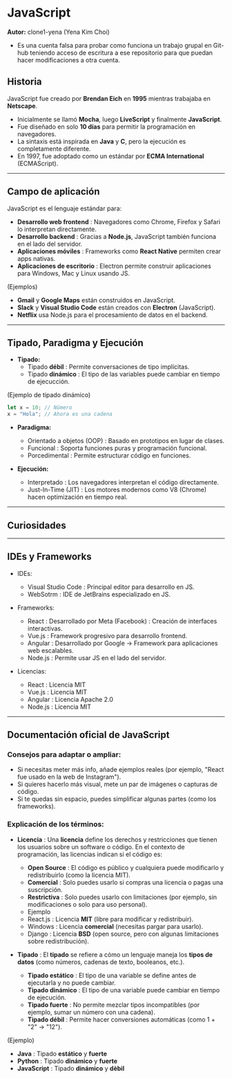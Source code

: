 # JavaScript
**Autor:** clone1-yena (Yena Kim Choi)
 - Es una cuenta falsa para probar como funciona un trabajo grupal en Git-hub teniendo acceso de escritura a ese repositorio para que puedan hacer modificaciones a otra cuenta.

## Historia
JavaScript fue creado por **Brendan Eich** en **1995** mientras trabajaba en **Netscape**.
- Inicialmente se llamó **Mocha**, luego **LiveScript** y finalmente **JavaScript**.
- Fue diseñado en solo **10 días** para permitir la programación en navegadores.
- La sintaxis está inspirada en **Java** y **C**, pero la ejecución es completamente diferente.
- En 1997, fue adoptado como un estándar por **ECMA International** (ECMAScript).

---

## Campo de aplicación
JavaScript es el lenguaje estándar para:
- **Desarrollo web frontend** : Navegadores como Chrome, Firefox y Safari lo interpretan directamente.
- **Desarrollo backend** : Gracias a **Node.js**, JavaScript también funciona en el lado del servidor.
- **Aplicaciones móviles** : Frameworks como **React Native** permiten crear apps nativas.
- **Aplicaciones de escritorio** : Electron permite construir aplicaciones para Windows, Mac y Linux usando JS.

(Ejemplos)
- **Gmail** y **Google Maps** están construidos en JavaScript.
- **Slack** y **Visual Studio Code** están creados con **Electron** (JavaScript).
- **Netflix** usa Node.js para el procesamiento de datos en el backend.

---

## Tipado, Paradigma y Ejecución
- **Tipado:**
  - Tipado **débil** : Permite conversaciones de tipo implícitas.
  - Tipado **dinámico** : El tipo de las variables puede cambiar en tiempo de ejecucción.
 
(Ejemplo de tipado dinámico)
```javascript
let x = 10; // Número
x = "Hola"; // Ahora es una cadena
```

- **Paradigma:**
  - Orientado a objetos (OOP) : Basado en prototipos en lugar de clases.
  - Funcional : Soporta funciones puras y programación funcional.
  - Porcedimental : Permite estructurar código en funciones.
  
- **Ejecución:**
  - Interpretado : Los navegadores interpretan el código directamente.
  - Just-In-Time (JIT) : Los motores modernos como V8 (Chrome) hacen optimización en tiempo real.
  
---

## Curiosidades


---

## IDEs y Frameworks
- IDEs:
  - Visual Studio Code : Principal editor para desarrollo en JS.
  - WebSotrm : IDE de JetBrains especializado en JS.

- Frameworks:
  - React : Desarrollado por Meta (Facebook) : Creación de interfaces interactivas.
  - Vue.js : Framework progresivo para desarrollo frontend.
  - Angular : Desarrollado por Google → Framework para aplicaciones web escalables.
  - Node.js : Permite usar JS en el lado del servidor.

- Licencias:
  - React : Licencia MIT
  - Vue.js : Licencia MIT
  - Angular : Licencia Apache 2.0
  - Node.js : Licencia MIT

---
Documentación oficial de JavaScript
---

### **Consejos para adaptar o ampliar:**
- Si necesitas meter más info, añade ejemplos reales (por ejemplo, "React fue usado en la web de Instagram").
- Si quieres hacerlo más visual, mete un par de imágenes o capturas de código.
- Si te quedas sin espacio, puedes simplificar algunas partes (como los frameworks).

### **Explicación de los términos:**
- **Licencia** : Una **licencia** define los derechos y restricciones que tienen los usuarios sobre un software o código. En el contexto de programación, las licencias indican si el código es:
  - **Open Source** : El código es público y cualquiera puede modificarlo y redistribuirlo (como la licencia MIT).
  - **Comercial** : Solo puedes usarlo si compras una licencia o pagas una suscripción.
  - **Restrictiva** : Solo puedes usarlo con limitaciones (por ejemplo, sin modificaciones o solo para uso personal).
  - Ejemplo
   - React.js : Licencia **MIT** (libre para modificar y redistribuir).
   - Windows : Licencia **comercial** (necesitas pargar para usarlo).
   - Django : Licencia **BSD** (open source, pero con algunas limitaciones sobre redistribución).

- **Tipado** : El **tipado** se refiere a cómo un lenguaje maneja los **tipos de datos** (como números, cadenas de texto, booleanos, etc.).
  - **Tipado estático** : El tipo de una variable se define antes de ejecutarla y no puede cambiar.
  - **Tipado dinámico** : El tipo de una variable puede cambiar en tiempo de ejecución.
  - **Tipado fuerte** : No permite mezclar tipos incompatibles (por ejemplo, sumar un número con una cadena).
  - **Tipado débil** : Permite hacer conversiones automáticas (como 1 + "2" → "12").

(Ejemplo)
- **Java** : Tipado **estático** y **fuerte**
- **Python** : Tipado **dinámico** y **fuerte**
- **JavaScript** : Tipado **dinámico** y **dèbil**

